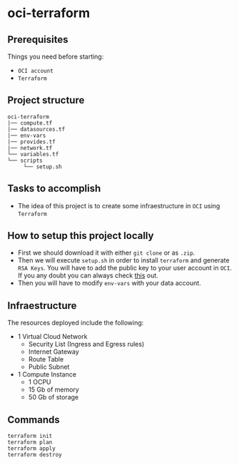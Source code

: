 # oci-terraform

## Prerequisites
Things you need before starting:
* `OCI account`
* `Terraform`

## Project structure
```
oci-terraform
|── compute.tf
|── datasources.tf
|── env-vars
|── provides.tf
|── network.tf
└── variables.tf
└── scripts
     └── setup.sh
```
## Tasks to accomplish
- The idea of this project is to create some infraestructure in `OCI` using `Terraform`

## How to setup this project locally
- First we should download it with either `git clone` or as `.zip`.
- Then we will execute `setup.sh` in order to install `terraform` and generate `RSA Keys`. You will have to add the public key to your user account in `OCI`. If you any doubt you can always check [this](https://docs.oracle.com/en-us/iaas/developer-tutorials/tutorials/tf-provider/01-summary.html) out.
- Then you will have to modify `env-vars` with your data account.

## Infraestructure
The resources deployed include the following:
  - 1 Virtual Cloud Network
     + Security List (Ingress and Egress rules)
     + Internet Gateway
     + Route Table
     + Public Subnet
  - 1 Compute Instance
     + 1 OCPU
     + 15 Gb of memory
     + 50 Gb of storage

## Commands
````
terraform init
terraform plan
terraform apply
terraform destroy
````
